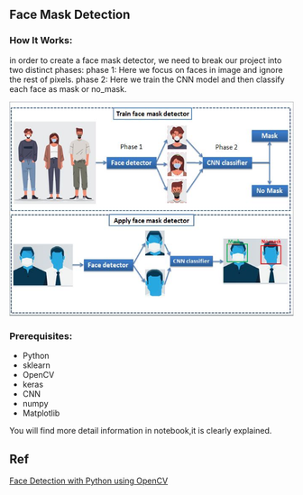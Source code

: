
## Face Mask Detection

### How It Works:
in order to create a face mask detector, we need to break our project into two distinct phases:
phase 1: Here we focus on faces in image and ignore the rest of pixels.
phase 2: Here we train the CNN model and then classify each face as mask or no_mask.

![Screenshot](img.JPG)


### Prerequisites:
- Python
- sklearn
- OpenCV
- keras
- CNN
- numpy
- Matplotlib

You will find more detail information in notebook,it is clearly explained.


## Ref
[Face Detection with Python using OpenCV](https://www.datacamp.com/community/tutorials/face-detection-python-opencv?utm_source=adwords_ppc&utm_medium=cpc&utm_campaignid=14989519638&utm_adgroupid=127836677279&utm_device=c&utm_keyword=&utm_matchtype=b&utm_network=g&utm_adpostion=&utm_creative=332602034364&utm_targetid=aud-392016246653:dsa-429603003980&utm_loc_interest_ms=&utm_loc_physical_ms=1009980&gclid=Cj0KCQiA7oyNBhDiARIsADtGRZacOdZ4Qsly6qOCPk1JP5W8H2gS6mWBIft-vOvVZSrRK4bJPkf5guwaAr97EALw_wcB)
